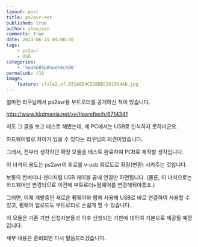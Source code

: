 ```yaml
---
layout: post
title: ps2avr-ext
published: true
author: showjean
comments: true
date: 2013-06-15 04:06:49
tags:
    - ps2avr
    - USB
categories:
    - '%ea%b8%b0%ed%8c%90'
permalink: /10
image:
    feature: cfile2.uf.031A0E4C51BBEC951554AD.jpg
---
```

얼마전 리쿠님께서 ps2avr용 부트로더를 공개하신 적이 있습니다.

http://www.kbdmania.net/xe/tipandtech/6714341



저도 그 글을 보고 테스트 해봤는데, 제 PC에서는 USB로 인식하지 못하더군요.&nbsp;

하드웨어별로 차이가 있을 수 있다는 리쿠님의 의견이었습니다.



그래서, 전부터 생각하던 확장 모듈을 테스트 완료하여 PCB로 제작할 생각입니다.&nbsp;



이 녀석의 용도는 ps2avr의 회로를 v-usb 회로도로 확장(변환)&nbsp;시켜주는 것입니다.



보통의 컨버터나 젠더처럼 USB 케이블 끝에 연결만 하면됩니다. (물론, 이 녀석으로는 하드웨어만 변경되므로 이전에 부트로더+펌웨어를 변경해둬야겠죠.)



그러면, 이제 개발중인 새로운 펌웨어와 함께 사용해 USB로 바로 연결하여 사용할 수 있고, 펌웨어&nbsp;업로드도 부트로더로 손쉽게 할 수 있습니다.



이 모듈은 기존 기판 신청자분들과 이후 신청되는 기판에 대하여 기본으로 제공될 예정입니다.&nbsp;

세부 내용은 준비되면&nbsp;다시 말씀드리겠습니다.






  

